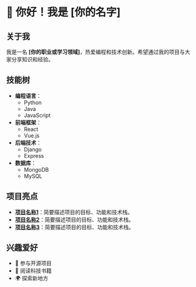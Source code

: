 # 👋 你好！我是 **[你的名字]**

## 关于我
我是一名 **[你的职业或学习领域]**，热爱编程和技术创新。希望通过我的项目与大家分享知识和经验。

## 技能树
- **编程语言**：
  - Python
  - Java
  - JavaScript
- **前端框架**：
  - React
  - Vue.js
- **后端技术**：
  - Django
  - Express
- **数据库**：
  - MongoDB
  - MySQL
## 项目亮点
- **[项目名称1](项目链接)**：简要描述项目的目标、功能和技术栈。
- **[项目名称2](项目链接)**：简要描述项目的目标、功能和技术栈。
- **[项目名称3](项目链接)**：简要描述项目的目标、功能和技术栈。

## 兴趣爱好
- 🧩 参与开源项目
- 📖 阅读科技书籍
- 🌍 探索新地方
